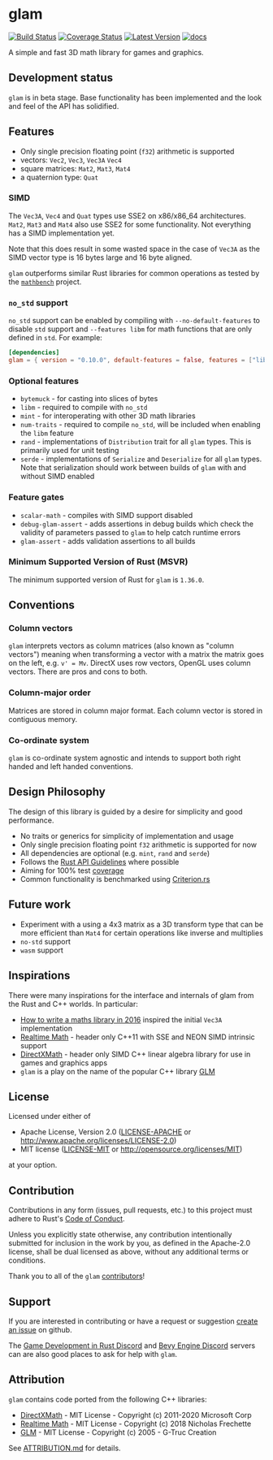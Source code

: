 # glam

[![Build Status]][travis-ci] [![Coverage Status]][coveralls.io]
[![Latest Version]][crates.io] [![docs]][docs.rs]

A simple and fast 3D math library for games and graphics.

## Development status

`glam` is in beta stage. Base functionality has been implemented and the look
and feel of the API has solidified.

## Features

* Only single precision floating point (`f32`) arithmetic is supported
* vectors: `Vec2`, `Vec3`, `Vec3A` `Vec4`
* square matrices: `Mat2`, `Mat3`, `Mat4`
* a quaternion type: `Quat`

### SIMD

The `Vec3A`, `Vec4` and `Quat` types use SSE2 on x86/x86_64 architectures.
`Mat2`, `Mat3` and `Mat4` also use SSE2 for some functionality. Not everything
has a SIMD implementation yet.

Note that this does result in some wasted space in the case of `Vec3A` as the
SIMD vector type is 16 bytes large and 16 byte aligned.

`glam` outperforms similar Rust libraries for common operations as tested by the
[`mathbench`][mathbench] project.

[mathbench]: https://github.com/bitshifter/mathbench-rs

### `no_std` support

`no_std` support can be enabled by compiling with `--no-default-features` to
disable `std` support and `--features libm` for math functions that are only
defined in `std`. For example:

```toml
[dependencies]
glam = { version = "0.10.0", default-features = false, features = ["libm"] }
```

### Optional features

* `bytemuck` - for casting into slices of bytes
* `libm` - required to compile with `no_std`
* `mint` - for interoperating with other 3D math libraries
* `num-traits` - required to compile `no_std`, will be included when enabling
  the `libm` feature
* `rand` - implementations of `Distribution` trait for all `glam` types. This
  is primarily used for unit testing
* `serde` - implementations of `Serialize` and `Deserialize` for all `glam`
  types. Note that serialization should work between builds of `glam` with and
  without SIMD enabled

### Feature gates

* `scalar-math` - compiles with SIMD support disabled
* `debug-glam-assert` - adds assertions in debug builds which check the validity
  of parameters passed to `glam` to help catch runtime errors
* `glam-assert` - adds validation assertions to all builds

### Minimum Supported Version of Rust (MSVR)

The minimum supported version of Rust for `glam` is `1.36.0`.

## Conventions

### Column vectors

`glam` interprets vectors as column matrices (also known as "column vectors")
meaning when transforming a vector with a matrix the matrix goes on the left,
e.g. `v' = Mv`.  DirectX uses row vectors, OpenGL uses column vectors. There
are pros and cons to both.

### Column-major order

Matrices are stored in column major format. Each column vector is stored in
contiguous memory.

### Co-ordinate system

`glam` is co-ordinate system agnostic and intends to support both right handed
and left handed conventions.

## Design Philosophy

The design of this library is guided by a desire for simplicity and good
performance.

* No traits or generics for simplicity of implementation and usage
* Only single precision floating point `f32` arithmetic is supported for now
* All dependencies are optional (e.g. `mint`, `rand` and `serde`)
* Follows the [Rust API Guidelines] where possible
* Aiming for 100% test [coverage]
* Common functionality is benchmarked using [Criterion.rs]

[Rust API Guidelines]: https://rust-lang-nursery.github.io/api-guidelines/
[coverage]: coveralls.io
[Criterion.rs]: https://bheisler.github.io/criterion.rs/book/index.html

## Future work

* Experiment with a using a 4x3 matrix as a 3D transform type that can be more
  efficient than `Mat4` for certain operations like inverse and multiplies
* `no-std` support
* `wasm` support

## Inspirations

There were many inspirations for the interface and internals of glam from the
Rust and C++ worlds. In particular:

* [How to write a maths library in 2016] inspired the initial `Vec3A`
  implementation
* [Realtime Math] - header only C++11 with SSE and NEON SIMD intrinsic support
* [DirectXMath] - header only SIMD C++ linear algebra library for use in games
  and graphics apps
* `glam` is a play on the name of the popular C++ library [GLM]

[How to write a maths library in 2016]: http://www.codersnotes.com/notes/maths-lib-2016/
[Realtime Math]: https://github.com/nfrechette/rtm
[DirectXMath]: https://docs.microsoft.com/en-us/windows/desktop/dxmath/directxmath-portal
[GLM]: https://glm.g-truc.net

## License

Licensed under either of

* Apache License, Version 2.0 ([LICENSE-APACHE](LICENSE-APACHE)
  or http://www.apache.org/licenses/LICENSE-2.0)
* MIT license ([LICENSE-MIT](LICENSE-MIT)
  or http://opensource.org/licenses/MIT)

at your option.

## Contribution

Contributions in any form (issues, pull requests, etc.) to this project must
adhere to Rust's [Code of Conduct].

Unless you explicitly state otherwise, any contribution intentionally submitted
for inclusion in the work by you, as defined in the Apache-2.0 license, shall be
dual licensed as above, without any additional terms or conditions.

Thank you to all of the `glam` [contributors]!

[Code of Conduct]: https://www.rust-lang.org/en-US/conduct.html
[contributors]: https://github.com/bitshifter/glam-rs/graphs/contributors

## Support

If you are interested in contributing or have a request or suggestion
[create an issue] on github.

The [Game Development in Rust Discord] and [Bevy Engine Discord] servers can are
also good places to ask for help with `glam`.

## Attribution

`glam` contains code ported from the following C++ libraries:

* [DirectXMath] - MIT License - Copyright (c) 2011-2020 Microsoft Corp
* [Realtime Math] - MIT License - Copyright (c) 2018 Nicholas Frechette
* [GLM] - MIT License - Copyright (c) 2005 - G-Truc Creation

See [ATTRIBUTION.md] for details.

[ATTRIBUTION.md]: ATTRIBUTION.md

[create an issue]: https://github.com/bitshifter/glam-rs/issues
[Game Development in Rust Discord]: https://discord.gg/yNtPTb2
[Bevy Engine Discord]: https://discord.gg/gMUk5Ph

[Build Status]: https://travis-ci.org/bitshifter/glam-rs.svg?branch=master
[travis-ci]: https://travis-ci.org/bitshifter/glam-rs
[Coverage Status]: https://coveralls.io/repos/github/bitshifter/glam-rs/badge.svg?branch=master
[coveralls.io]: https://coveralls.io/github/bitshifter/glam-rs?branch=master
[Latest Version]: https://img.shields.io/crates/v/glam.svg
[crates.io]: https://crates.io/crates/glam/
[docs]: https://docs.rs/glam/badge.svg
[docs.rs]: https://docs.rs/glam/
